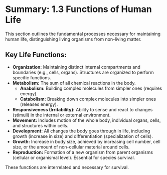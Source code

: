 # Summary: 1.3 Functions of Human Life

This section outlines the fundamental processes necessary for maintaining human life, distinguishing living organisms from non-living matter.

## Key Life Functions:

*   **Organization:** Maintaining distinct internal compartments and boundaries (e.g., cells, organs). Structures are organized to perform specific functions.
*   **Metabolism:** The sum of all chemical reactions in the body.
    *   **Anabolism:** Building complex molecules from simpler ones (requires energy).
    *   **Catabolism:** Breaking down complex molecules into simpler ones (releases energy).
*   **Responsiveness (Irritability):** Ability to sense and react to changes (stimuli) in the internal or external environment.
*   **Movement:** Includes motion of the whole body, individual organs, cells, and structures within cells.
*   **Development:** All changes the body goes through in life, including growth (increase in size) and differentiation (specialization of cells).
*   **Growth:** Increase in body size, achieved by increasing cell number, cell size, or the amount of non-cellular material around cells.
*   **Reproduction:** Formation of a new organism from parent organisms (cellular or organismal level). Essential for species survival.

These functions are interrelated and necessary for survival.
